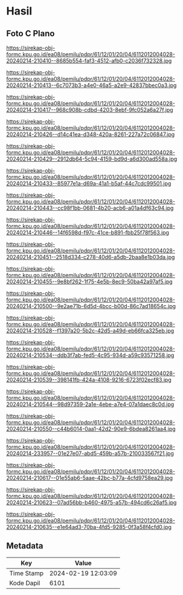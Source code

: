 # Hasil

## Foto C Plano

https://sirekap-obj-formc.kpu.go.id/ea08/pemilu/pdpr/61/12/01/20/04/6112012004028-20240214-210410--8685b554-faf3-4512-afb0-c2036f732328.jpg

https://sirekap-obj-formc.kpu.go.id/ea08/pemilu/pdpr/61/12/01/20/04/6112012004028-20240214-210413--6c7073b3-a4e0-46a5-a2e9-42837bbec0a3.jpg

https://sirekap-obj-formc.kpu.go.id/ea08/pemilu/pdpr/61/12/01/20/04/6112012004028-20240214-210417--968c908b-cdbd-4203-8ebf-9fc052a6a27f.jpg

https://sirekap-obj-formc.kpu.go.id/ea08/pemilu/pdpr/61/12/01/20/04/6112012004028-20240214-210426--d14c41ea-d348-420a-8261-227a72c06847.jpg

https://sirekap-obj-formc.kpu.go.id/ea08/pemilu/pdpr/61/12/01/20/04/6112012004028-20240214-210429--2912db64-5c94-4159-bd9d-a6d300ad558a.jpg

https://sirekap-obj-formc.kpu.go.id/ea08/pemilu/pdpr/61/12/01/20/04/6112012004028-20240214-210433--85977e1a-d69a-41a1-b5af-44c7cdc99501.jpg

https://sirekap-obj-formc.kpu.go.id/ea08/pemilu/pdpr/61/12/01/20/04/6112012004028-20240214-210443--cc98f1bb-0681-4b20-acb6-a01a4df63c94.jpg

https://sirekap-obj-formc.kpu.go.id/ea08/pemilu/pdpr/61/12/01/20/04/6112012004028-20240214-210446--14f6598d-f97c-41ce-b891-fbb25f78f563.jpg

https://sirekap-obj-formc.kpu.go.id/ea08/pemilu/pdpr/61/12/01/20/04/6112012004028-20240214-210451--2518d334-c278-40d6-a5db-2baa8e1b03da.jpg

https://sirekap-obj-formc.kpu.go.id/ea08/pemilu/pdpr/61/12/01/20/04/6112012004028-20240214-210455--9e8bf262-1f75-4e5b-8ec9-50ba42a97af5.jpg

https://sirekap-obj-formc.kpu.go.id/ea08/pemilu/pdpr/61/12/01/20/04/6112012004028-20240214-210500--9e2ae71b-6d5d-4bcc-b00d-86c7ad18654c.jpg

https://sirekap-obj-formc.kpu.go.id/ea08/pemilu/pdpr/61/12/01/20/04/6112012004028-20240214-210528--f1397a20-5b2c-42d5-a49d-eb66fca325eb.jpg

https://sirekap-obj-formc.kpu.go.id/ea08/pemilu/pdpr/61/12/01/20/04/6112012004028-20240214-210534--ddb3f7ab-fed5-4c95-934d-a59c93571258.jpg

https://sirekap-obj-formc.kpu.go.id/ea08/pemilu/pdpr/61/12/01/20/04/6112012004028-20240214-210539--398141fb-424a-4108-9216-6723f02ecf83.jpg

https://sirekap-obj-formc.kpu.go.id/ea08/pemilu/pdpr/61/12/01/20/04/6112012004028-20240214-210544--98d97359-2a1e-4ebe-a7e4-07a1daec8c0d.jpg

https://sirekap-obj-formc.kpu.go.id/ea08/pemilu/pdpr/61/12/01/20/04/6112012004028-20240214-210550--c44b6014-0aa1-42d2-90e9-6bdea8261aa4.jpg

https://sirekap-obj-formc.kpu.go.id/ea08/pemilu/pdpr/61/12/01/20/04/6112012004028-20240214-233957--01e27e07-abd5-459b-a57b-210033567f21.jpg

https://sirekap-obj-formc.kpu.go.id/ea08/pemilu/pdpr/61/12/01/20/04/6112012004028-20240214-210617--01e55ab6-5aae-42bc-b77a-4cfd9758ea29.jpg

https://sirekap-obj-formc.kpu.go.id/ea08/pemilu/pdpr/61/12/01/20/04/6112012004028-20240214-210623--07ad56bb-b460-4975-a57b-494cd6c26af5.jpg

https://sirekap-obj-formc.kpu.go.id/ea08/pemilu/pdpr/61/12/01/20/04/6112012004028-20240214-210635--e1e64ad3-70ba-4fd5-9285-0f3a58f4cfd0.jpg


## Metadata

| Key        | Value               |
| ---------- | ------------------- |
| Time Stamp | 2024-02-19 12:03:09 |
| Kode Dapil | 6101                |



